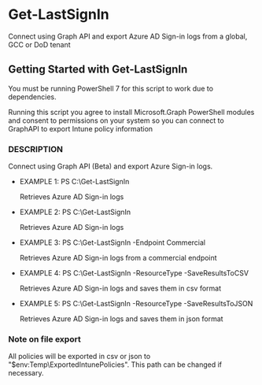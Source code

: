 # Get-LastSignIn

Connect using Graph API and export Azure AD Sign-in logs from a global, GCC or DoD tenant

## Getting Started with Get-LastSignIn
You must be running PowerShell 7 for this script to work due to dependencies.

Running this script you agree to install Microsoft.Graph PowerShell modules and consent to permissions on your system so you can connect to GraphAPI to export Intune policy information

### DESCRIPTION

Connect using Graph API (Beta) and export Azure Sign-in logs.

- EXAMPLE 1: PS C:\Get-LastSignIn

    Retrieves Azure AD Sign-in logs

- EXAMPLE 2: PS C:\Get-LastSignIn

    Retrieves Azure AD Sign-in logs

- EXAMPLE 3: PS C:\Get-LastSignIn -Endpoint Commercial

    Retrieves Azure AD Sign-in logs from a commercial endpoint

- EXAMPLE 4: PS C:\Get-LastSignIn -ResourceType -SaveResultsToCSV

    Retrieves Azure AD Sign-in logs and saves them in csv format

- EXAMPLE 5: PS C:\Get-LastSignIn -ResourceType -SaveResultsToJSON

    Retrieves Azure AD Sign-in logs and saves them in json format

### Note on file export

All policies will be exported in csv or json to "$env:Temp\ExportedIntunePolicies". This path can be changed if necessary.
